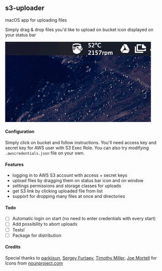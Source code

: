 ## s3-uploader
macOS app for uploading files
 
Simply drag & drop files you'd like to upload on bucket icon displayed on your status bar

![Upload Animation](/upload_anim.gif?raw=true "Upload Anim")

#### Configuration
Simply click on bucket and follow instructions. You'll need access key and secret key for AWS user with S3 Exec Role.
You can also try modifying `.awscredentials.json` file on your own. 

#### Features
- logging in to AWS S3 account with access + secret keys
- upload files by dragging them on status bar icon and on window
- settings permissions and storage classes for uploads
- get S3 link by clicking uploaded file from list
- support for dropping many files at once and directories

#### Todo
- [ ] Automatic login on start (no need to enter credentials with every start)
- [ ] Add possibility to abort uploads
- [ ] Tests!
- [ ] Package for distribution

#### Credits
Special thanks to [parkjisun](https://thenounproject.com/naripuru/), [Sergey Furtaev](https://thenounproject.com/furtaev/), [Timothy Miller](https://thenounproject.com/tmthymllr/), [Joe Mortell](https://thenounproject.com/JoeMortell/) for Icons from [nounproject.com](https://thenounproject.com/)
